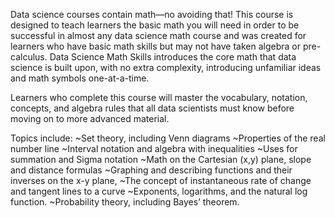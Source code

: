 Data science courses contain math—no avoiding that! This course is designed to teach learners the basic math you will need in order to be successful in almost any data science math course and was created for learners who have basic math skills but may not have taken algebra or pre-calculus. Data Science Math Skills introduces the core math that data science is built upon, with no extra complexity, introducing unfamiliar ideas and math symbols one-at-a-time. 

Learners who complete this course will master the vocabulary, notation, concepts, and algebra rules that all data scientists must know before moving on to more advanced material.

Topics include:
~Set theory, including Venn diagrams
~Properties of the real number line
~Interval notation and algebra with inequalities
~Uses for summation and Sigma notation
~Math on the Cartesian (x,y) plane, slope and distance formulas
~Graphing and describing functions and their inverses on the x-y plane,
~The concept of instantaneous rate of change and tangent lines to a curve
~Exponents, logarithms, and the natural log function.
~Probability theory, including Bayes’ theorem.

